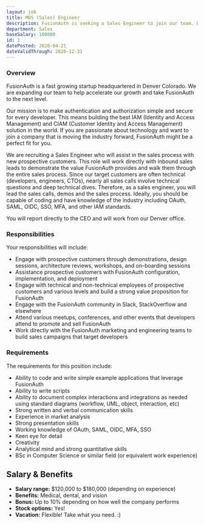 ```yaml
---
layout: job
title: MD5 (Sales) Engineer
description: FusionAuth is seeking a Sales Engineer to join our team. Learn about this position and apply today.
department: Sales
baseSalary: 100000
id: 1
datePosted: 2020-04-21
dateValidThrough: 2020-12-31
---
```


### Overview

FusionAuth is a fast growing startup headquartered in Denver Colorado. We are expanding our team to help accelerate our growth and take FusionAuth to the next level.
 
Our mission is to make authentication and authorization simple and secure for every developer. This means building the best IAM (Identity and Access Management) and CIAM (Customer Identity and Access Management) solution in the world. If you are passionate about technology and want to join a company that is moving the industry forward, FusionAuth might be a perfect fit for you. 

We are recruiting a Sales Engineer who will assist in the sales process with new prospective customers. This role will work directly with inbound sales leads to demonstrate the value FusionAuth provides and walk them through the entire sales process. Since our target customers are often technical (developers, engineers, CTOs), nearly all sales calls involve technical questions and deep technical dives. Therefore, as a sales engineer, you will lead the sales calls, demos and the sales process. Ideally, you should be capable of coding and have knowledge of the industry including OAuth, SAML, OIDC, SSO, MFA, and other IAM standards. 

You will report directly to the CEO and will work from our Denver office.

### Responsibilities

Your responsibilities will include:

* Engage with prospective customers through demonstrations, design sessions, architecture reviews, workshops, and on-boarding sessions
* Assistance prospective customers with FusionAuth configuration, implementation, and deployment
* Engage with technical and non-technical employees of prospective customers and various levels and build a strong value proposition for FusionAuth
* Engage with the FusionAuth community in Slack, StackOverflow and elsewhere
* Attend various meetups, conferences, and other events that developers attend to promote and sell FusionAuth   
* Work directly with the FusionAuth marketing and engineering teams to build sales campaigns that target developers

### Requirements

The requirements for this position include:

* Ability to code and write simple example applications that leverage FusionAuth
* Ability to write scripts
* Ability to document complex interactions and integrations as needed using standard diagrams (workflow, UML, object, interaction, etc)
* Strong written and verbal communication skills
* Experience in market analysis
* Strong presentation skills
* Working knowledge of OAuth, SAML, OIDC, MFA, SSO
* Keen eye for detail
* Creativity
* Analytical mind and strong quantitative skills
* BSc in Computer Science or similar field (or equivalent work experience)

## Salary & Benefits

* **Salary range:** $120,000 to $180,000 (depending on experience)
* **Benefits:** Medical, dental, and vision
* **Bonus:** Up to 10% depending on how well the company performs
* **Stock options:** Yes!
* **Vacation:** Flexible! Take what you need. :)